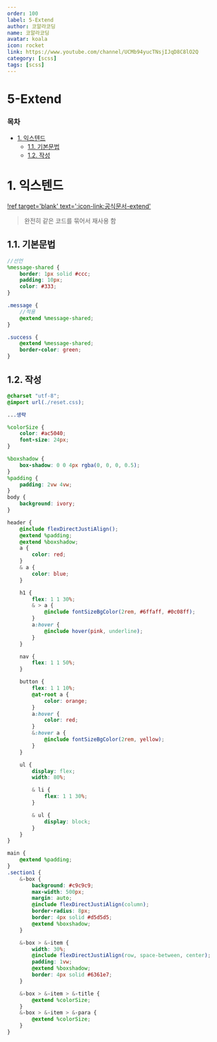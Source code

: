 ```yaml
---
order: 100
label: 5-Extend
author: 코알라코딩
name: 코알라코딩
avatar: koala
icon: rocket
link: https://www.youtube.com/channel/UCMb94yucTNsjIJqD8C8lO2Q
category: [scss]
tags: [scss]
---
```


# 5-Extend <!-- omit in toc -->

### 목차 <!-- omit in toc -->
- [1. 익스텐드](#1-익스텐드)
	- [1.1. 기본문법](#11-기본문법)
	- [1.2. 작성](#12-작성)

# 1. 익스텐드

[!ref target='blank' text=':icon-link:공식문서-extend'](https://sass-lang.com/guide/#extend-inheritance)

> 완전히 같은 코드를 묶어서 재사용 함

## 1.1. 기본문법

```scss
//선언
%message-shared {
	border: 1px solid #ccc;
	padding: 10px;
	color: #333;
}

.message {
	//적용
	@extend %message-shared;
}

.success {
	@extend %message-shared;
	border-color: green;
}
```

## 1.2. 작성

```scss #6-16,23,24,84,91,96,99
@charset "utf-8";
@import url(./reset.css);

...생략

%colorSize {
	color: #ac5040;
	font-size: 24px;
}

%boxshadow {
	box-shadow: 0 0 4px rgba(0, 0, 0, 0.5);
}
%padding {
	padding: 2vw 4vw;
}
body {
	background: ivory;
}

header {
	@include flexDirectJustiAlign();
	@extend %padding;
	@extend %boxshadow;
	a {
		color: red;
	}
	& a {
		color: blue;
	}

	h1 {
		flex: 1 1 30%;
		& > a {
			@include fontSizeBgColor(2rem, #6ffaff, #0c08ff);
		}
		a:hover {
			@include hover(pink, underline);
		}
	}

	nav {
		flex: 1 1 50%;
	}

	button {
		flex: 1 1 10%;
		@at-root a {
			color: orange;
		}
		a:hover {
			color: red;
		}
		&:hover a {
			@include fontSizeBgColor(2rem, yellow);
		}
	}

	ul {
		display: flex;
		width: 80%;

		& li {
			flex: 1 1 30%;
		}

		& ul {
			display: block;
		}
	}
}

main {
	@extend %padding;
}
.section1 {
	&-box {
		background: #c9c9c9;
		max-width: 500px;
		margin: auto;
		@include flexDirectJustiAlign(column);
		border-radius: 8px;
		border: 4px solid #d5d5d5;
		@extend %boxshadow;
	}

	&-box > &-item {
		width: 30%;
		@include flexDirectJustiAlign(row, space-between, center);
		padding: 1vw;
		@extend %boxshadow;
		border: 4px solid #6361e7;
	}

	&-box > &-item > &-title {
		@extend %colorSize;
	}
	&-box > &-item > &-para {
		@extend %colorSize;
	}
}
```

